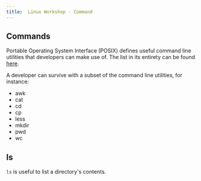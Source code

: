```yaml
---
title:  Linux Workshop - Command
---
```


## Commands

Portable Operating System Interface (POSIX) defines useful command line utilities
that developers can make use of. The list in its entirety can be found [here](http://pubs.opengroup.org/onlinepubs/9699919799/idx/utilities.html).

A developer can survive with a subset of the command line utilities, for instance:

* awk
* cat
* cd
* cp
* less
* mkdir
* pwd
* wc

## ls

`ls` is useful to list a directory's contents.
